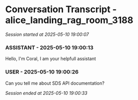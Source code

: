 # Conversation Transcript - alice_landing_rag_room_3188

*Session started at 2025-05-10 19:00:07*

### ASSISTANT - 2025-05-10 19:00:13

Hello, I'm Coral, I am your helpfull assistant

### USER - 2025-05-10 19:00:26

Can you tell me about SDS API documentation?

*Session ended at 2025-05-10 19:00:33*
